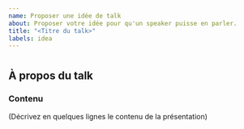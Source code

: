 ```yaml
---
name: Proposer une idée de talk
about: Proposer votre idée pour qu'un speaker puisse en parler.
title: "<Titre du talk>"
labels: idea
---
```


# <Titre du talk>

## À propos du talk

### Contenu

(Décrivez en quelques lignes le contenu de la présentation)